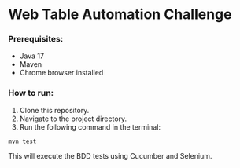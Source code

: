 # Web Table Automation Challenge

### Prerequisites:
- Java 17
- Maven
- Chrome browser installed

### How to run:
1. Clone this repository.
2. Navigate to the project directory.
3. Run the following command in the terminal:

```
mvn test
```

This will execute the BDD tests using Cucumber and Selenium.
